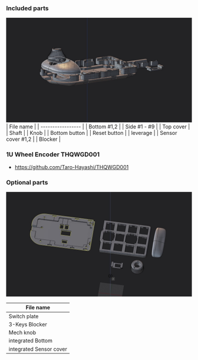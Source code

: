 ### Included parts
![](../img/included.jpg)
| File name         |
| ----------------- |
| Bottom #1,2       |
| Side #1 - #9      |
| Top cover         |
| Shaft             |
| Knob              |
| Bottom button     |
| Reset button      |
| leverage          |
| Sensor cover #1,2 |
| Blocker           |

### 1U Wheel Encoder THQWGD001
- https://github.com/Taro-Hayashi/THQWGD001

### Optional parts
![](../img/optional.jpg)

| File name      |
| -------------- |
| Switch plate   |
| 3-Keys Blocker |
| Mech knob      |
| integrated Bottom            |
| integrated Sensor cover      |
